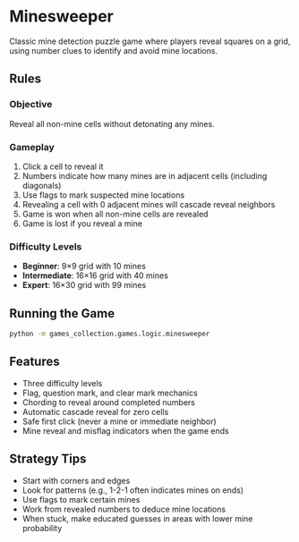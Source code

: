 # Minesweeper

Classic mine detection puzzle game where players reveal squares on a grid, using number clues to identify and avoid mine
locations.

## Rules

### Objective

Reveal all non-mine cells without detonating any mines.

### Gameplay

1. Click a cell to reveal it
1. Numbers indicate how many mines are in adjacent cells (including diagonals)
1. Use flags to mark suspected mine locations
1. Revealing a cell with 0 adjacent mines will cascade reveal neighbors
1. Game is won when all non-mine cells are revealed
1. Game is lost if you reveal a mine

### Difficulty Levels

- **Beginner**: 9×9 grid with 10 mines
- **Intermediate**: 16×16 grid with 40 mines
- **Expert**: 16×30 grid with 99 mines

## Running the Game

```bash
python -m games_collection.games.logic.minesweeper
```

## Features

- Three difficulty levels
- Flag, question mark, and clear mark mechanics
- Chording to reveal around completed numbers
- Automatic cascade reveal for zero cells
- Safe first click (never a mine or immediate neighbor)
- Mine reveal and misflag indicators when the game ends

## Strategy Tips

- Start with corners and edges
- Look for patterns (e.g., 1-2-1 often indicates mines on ends)
- Use flags to mark certain mines
- Work from revealed numbers to deduce mine locations
- When stuck, make educated guesses in areas with lower mine probability
